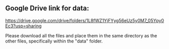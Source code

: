 ## Google Drive link for data:
https://drive.google.com/drive/folders/1L8fWZ1YjFYyg56eUz5y0M7_05Ypy0Ec3?usp=sharing

Please download all the files and place them in the same directory as the other files, specifically within the "data" folder.
